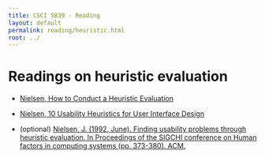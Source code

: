 ```yaml
---
title: CSCI 5839 - Reading
layout: default
permalink: reading/heuristic.html
root: ../
---
```

# Readings on heuristic evaluation

- [Nielsen, How to Conduct a Heuristic Evaluation](http://www.nngroup.com/articles/how-to-conduct-a-heuristic-evaluation/)
- [Nielsen, 10 Usability Heuristics for User Interface Design](http://www.nngroup.com/articles/ten-usability-heuristics/)

- (optional) [Nielsen, J. (1992, June). Finding usability problems through heuristic evaluation. In Proceedings of the SIGCHI conference on Human factors in computing systems (pp. 373-380). ACM.](http://www.itu.dk/people/hulda/Usability/artikler/p373-nielsen.pdf)